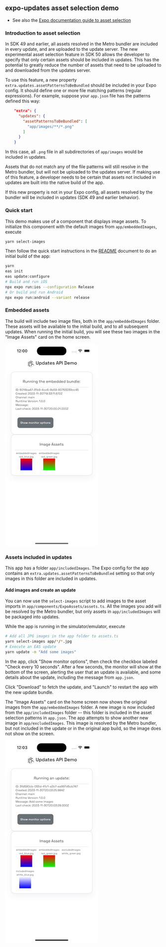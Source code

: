 ## expo-updates asset selection demo

- See also the [Expo documentation guide to asset selection](https://docs.expo.dev/eas-update/asset-selection/)

### Introduction to asset selection

In SDK 49 and earlier, all assets resolved in the Metro bundler are included in every update, and are uploaded to the update server. The new experimental asset selection feature in SDK 50 allows the developer to specify that only certain assets should be included in updates. This has the potential to greatly reduce the number of assets that need to be uploaded to and downloaded from the updates server.

To use this feature, a new property `extra.updates.assetPatternsToBeBundled` should be included in your Expo config. It should define one or more file matching patterns (regular expressions). For example, suppose your `app.json` file has the patterns defined this way:

```json
    "extra": {
      "updates": {
        "assetPatternsToBeBundled": [
          "app/images/**/*.png"
        ]
      }
    }
```

In this case, all `.png` file in all subdirectories of `app/images` would be included in updates.

Assets that do not match any of the file patterns will still resolve in the Metro bundler, but will not be uploaded to the updates server. If making use of this feature, a developer needs to be certain that assets not included in updates are built into the native build of the app.

If this new property is not in your Expo config, all assets resolved by the bundler will be included in updates (SDK 49 and earlier behavior).

### Quick start

This demo makes use of a component that displays image assets. To initialize this component with the default images from `app/embeddedImages`, execute

```bash
yarn select-images
```

Then follow the quick start instructions in the [README](./README.md) document to do an initial build of the app:

```bash
yarn
eas init
eas update:configure
# Build and run iOS
npx expo run:ios --configuration Release
# Or build and run Android
npx expo run:android --variant release
```

### Embedded assets

The build will include two image files, both in the `app/embeddedImages` folder. These assets will be available to the initial build, and to all subsequent updates. When running the initial build, you will see these two images in the "Image Assets" card on the home screen.

![assets-01-embedded-images](./media/assets-01-embedded-images.jpg)

### Assets included in updates

This app has a folder `app/includedImages`. The Expo config for the app contains an `extra.updates.assetPatternsToBeBundled` setting so that only images in this folder are included in updates.

#### Add images and create an update

You can now use the `select-images` script to add images to the asset imports in `app/components/ExpoAssets/assets.ts`. All the images you add will be resolved by the Metro bundler, but only assets in `app/includedImages` will be packaged into updates.

While the app is running in the simulator/emulator, execute

```bash
# Add all JPG images in the app folder to assets.ts
yarn select-images app/*/*.jpg
# Execute an EAS update
yarn update -m "Add some images"
```

In the app, click "Show monitor options", then check the checkbox labeled "Check every 10 seconds". After a few seconds, the monitor will show at the bottom of the screen, alerting the user that an update is available, and some details about the update, including the message from `app.json`.

Click "Download" to fetch the update, and "Launch" to restart the app with the new update bundle.

The "Image Assets" card on the home screen now shows the original images from the `app/embeddedImages` folder. A new image is now included from the `app/includedImages` folder -- this folder is included in the asset selection patterns in `app.json`. The app attempts to show another new image in `app/excludedImages`. This image is resolved by the Metro bundler, but not included in the update or in the original app build, so the image does not show on the screen.

![assets-02-updated-images](./media/assets-02-updated-images.jpg)
